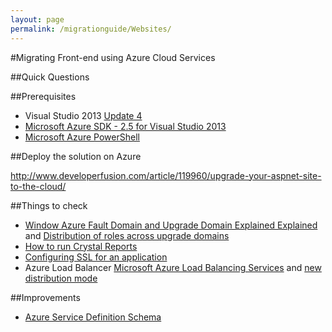 ```yaml
---
layout: page
permalink: /migrationguide/Websites/
---
```


#Migrating Front-end using Azure Cloud Services

##Quick Questions



##Prerequisites
- Visual Studio 2013 [Update 4](http://www.microsoft.com/en-us/download/details.aspx?id=44921)
- [Microsoft Azure SDK - 2.5 for Visual Studio 2013](http://go.microsoft.com/fwlink/p/?linkid=323510&clcid=0x409)
- [Microsoft Azure PowerShell](http://go.microsoft.com/?linkid=9811175&clcid=0x409)


##Deploy the solution on Azure

http://www.developerfusion.com/article/119960/upgrade-your-aspnet-site-to-the-cloud/

##Things to check

- [Window Azure Fault Domain and Upgrade Domain Explained Explained](http://blogs.technet.com/b/yungchou/archive/2011/05/16/window-azure-fault-domain-and-update-domain-explained-for-it-pros.aspx) and [Distribution of roles across upgrade domains](http://msdn.microsoft.com/en-us/library/hh472157.aspx)
- [How to run Crystal Reports](http://www.britishdeveloper.co.uk/2012/01/crystal-reports-on-azure-how-to.html)
- [Configuring SSL for an application](http://azure.microsoft.com/en-gb/documentation/articles/cloud-services-configure-ssl-certificate/)
- Azure Load Balancer [Microsoft Azure Load Balancing Services]( http://azure.microsoft.com/blog/2014/04/08/microsoft-azure-load-balancing-services/) and  [new distribution mode](http://azure.microsoft.com/blog/2014/10/30/azure-load-balancer-new-distribution-mode/) 


##Improvements

- [Azure Service Definition Schema](http://msdn.microsoft.com/library/azure/ee758711.aspx)

